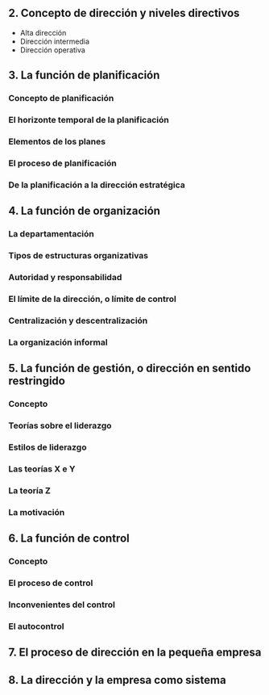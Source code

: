 ## 2. Concepto de dirección y niveles directivos
- Alta dirección
- Dirección intermedia
- Dirección operativa
## 3. La función de planificación
### Concepto de planificación
### El horizonte temporal de la planificación
### Elementos de los planes
### El proceso de planificación
### De la planificación a la dirección estratégica
## 4. La función de organización
### La departamentación
### Tipos de estructuras organizativas
### Autoridad y responsabilidad
### El límite de la dirección, o límite de control
### Centralización y descentralización
### La organización informal
## 5. La función de gestión, o dirección en sentido restringido
### Concepto
### Teorías sobre el liderazgo
### Estilos de liderazgo
### Las teorías X e Y
### La teoría Z
### La motivación
## 6. La función de control
### Concepto
### El proceso de control
### Inconvenientes del control
### El autocontrol
## 7. El proceso de dirección en la pequeña empresa
## 8. La dirección y la empresa como sistema
